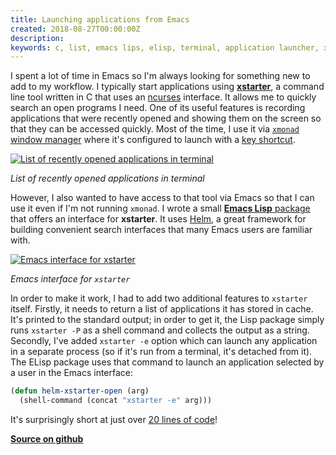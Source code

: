 ```yaml
---
title: Launching applications from Emacs
created: 2018-08-27T00:00:00Z
description: 
keywords: c, list, emacs lips, elisp, terminal, application launcher, xstarter, emacs, linux application launcher
---
```


I spent a lot of time in Emacs so I'm always looking for something new to add to my workflow. I typically start applications using [**xstarter**](https://github.com/lchsk/xstarter), a command line tool written in C that uses an [ncurses](https://www.gnu.org/software/ncurses/) interface. It allows me to quickly search an open programs I need. One of its useful features is recording applications that were recently opened and showing them on the screen so that they can be accessed quickly. Most of the time, I use it via [`xmonad` window manager](https://xmonad.org/) where it's configured to launch with a [key shortcut](https://github.com/lchsk/dotfiles/blob/master/xmonad.hs#L133).

<a href="./data/xstarter_2.png"><img src="./data/xstarter_2.png" alt="List of recently opened applications in terminal"/></a>

*List of recently opened applications in terminal*

However, I also wanted to have access to that tool via Emacs so that I can use it even if I'm not running `xmonad`. I wrote a small [**Emacs Lisp** package](https://github.com/lchsk/helm-xstarter) that offers an interface for **xstarter**. It uses [Helm](https://github.com/emacs-helm/helm), a great framework for building convenient search interfaces that many Emacs users are familiar with.

<a href="./data/helm_xstarter.png"><img src="./data/helm_xstarter.png" alt="Emacs interface for xstarter"/></a>

*Emacs interface for `xstarter`*

In order to make it work, I had to add two additional features to `xstarter` itself. Firstly, it needs to return a list of applications it has stored in cache. It's printed to the standard output; in order to get it, the Lisp package simply runs `xstarter -P` as a shell command and collects the output as a string. Secondly, I've added `xstarter -e` option which can launch any application in a separate process (so if it's run from a terminal, it's detached from it). The ELisp package uses that command to launch an application selected by a user in the Emacs interface:

```lisp
(defun helm-xstarter-open (arg)
  (shell-command (concat "xstarter -e" arg)))
```

It's surprisingly short at just over [20 lines of code](https://github.com/lchsk/helm-xstarter/blob/master/helm-xstarter.el)!

[**Source on github**](https://github.com/lchsk/helm-xstarter/)
